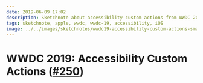 ```yaml
---
date: 2019-06-09 17:02
description: Sketchnote about accessibility custom actions from WWDC 2019
tags: sketchnote, apple, wwdc, wwdc-19, accessibility, iOS
image: ../../images/sketchnotes/wwdc19-accessibility-custom-actions-small.jpg
---
```


# WWDC 2019: Accessibility Custom Actions ([#250](https://developer.apple.com/wwdc19/250))

